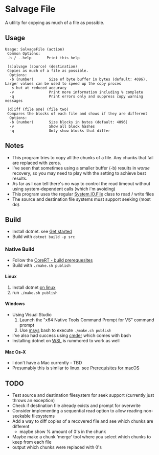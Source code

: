 # Salvage File #
A utility for copying as much of a file as possible.

## Usage ##
```
Usage: SalvageFile (action)
 Common Options:
 -h / --help       Print this help

 (s)alvage (source) (destination)
 Copies as much of a file as possible.
  Options:
  -b (number)       Size of byte buffer in bytes (default: 4096). Larger values can be used to speed up the copy proces
   s but at reduced accuracy
  -v                Print more information including % complete
  -q                Print errors only and suppress copy warning messages

 (d)iff (file one) (file two)
 Compares the blocks of each file and shows if they are different
  Options:
  -b (number)       Size blocks in bytes (default: 4096)
  -v                Show all block hashes
  -q                Only show blocks that differ

```
## Notes ##
* This program tries to copy all the chunks of a file. Any chunks that fail are replaced with zeros.
* I've seen that sometimes using a smaller buffer (-b) results in *worse* recovery, so you may need to play with the setting to achieve best results.
* As far as I can tell there's no way to control the read timeout without using system-dependent calls (which i'm avoiding)
* This program uses the regular [System.IO.File](https://referencesource.microsoft.com/#mscorlib/system/io/file.cs) class to read / write files
* The source and destination file systems must support seeking (most do).

## Build ##
* Install dotnet. see [Get started](https://docs.microsoft.com/en-us/dotnet/core/get-started)
* Build with ```dotnet build -p src```

### Native Build ###
* Follow the [CoreRT - build prerequesites](https://github.com/dotnet/corert/blob/ebfbbcd99fac1746a8489a393a4873800c470ef3/Documentation/prerequisites-for-building.md)
* Build with ```./make.sh publish```

#### Linux ####
1. Install dotnet [on linux](https://docs.microsoft.com/en-us/dotnet/core/linux-prerequisites?tabs=netcore2x)
2. run ```./make.sh publish```

#### Windows ####
* Using Visual Studio
  1. Launch the "x64 Native Tools Command Prompt for VS" command prompt
  2. Use [msys](http://mingw.org/wiki/msys) bash to execute ```./make.sh publish```
* I've also had success using [cmder](https://cmder.net/) which comes with bash
* Installing dotnet on [WSL](https://docs.microsoft.com/en-us/windows/wsl/about) is rummored to work as well

#### Mac Os-X ####
* I don't have a Mac currently - TBD
* Presumably this is similar to linux. see [Prerequisites for macOS](https://docs.microsoft.com/en-us/dotnet/core/macos-prerequisites?tabs=netcore2x)

## TODO ##
* Test source and destination filesystem for seek support (currently just throws an exception)
* Check if destination file already exists and prompt for overwrite
* Consider implementing a sequential read option to allow reading non-seekable filesystems
* Add a way to diff copies of a recovered file and see which chunks are different
  * maybe show % amount of 0's in the chunk
* Maybe make a chunk 'merge' tool where you select which chunks to keep from each file
* output which chunks were replaced with 0's
